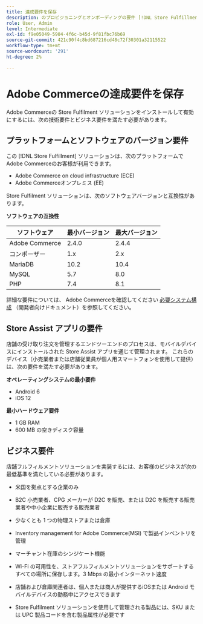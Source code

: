 ```yaml
---
title: 達成要件を保存
description: のプロビジョニングとオンボーディングの要件 [!DNL Store Fulfillment solution].
role: User, Admin
level: Intermediate
exl-id: f9e05049-5904-4f6c-b45d-9f81fbc76b69
source-git-commit: 421c90f4c8bd687216cd48c72f30301a32115522
workflow-type: tm+mt
source-wordcount: '291'
ht-degree: 2%

---
```


# Adobe Commerceの達成要件を保存

Adobe Commerceの Store Fulfilment ソリューションをインストールして有効にするには、次の技術要件とビジネス要件を満たす必要があります。

## プラットフォームとソフトウェアのバージョン要件

この [!DNL Store Fulfillment] ソリューションは、次のプラットフォームでAdobe Commerceのお客様が利用できます。

- Adobe Commerce on cloud infrastructure (ECE)
- Adobe Commerceオンプレミス (EE)

Store Fulfilment ソリューションは、次のソフトウェアバージョンと互換性があります。

**ソフトウェアの互換性**

| **ソフトウェア** | **最小バージョン** | **最大バージョン** |
|----------------|---------------------|---------------------|
| Adobe Commerce | 2.4.0 | 2.4.4 |
| コンポーザー | 1.x | 2.x |
| MariaDB | 10.2 | 10.4 |
| MySQL | 5.7 | 8.0 |
| PHP | 7.4 | 8.1 |

詳細な要件については、 Adobe Commerceを確認してください [必要システム構成](https://devdocs.magento.com/guides/v2.4/install-gde/system-requirements.html) （開発者向けドキュメント）を参照してください。

## Store Assist アプリの要件

店舗の受け取り注文を管理するエンドツーエンドのプロセスは、モバイルデバイスにインストールされた Store Assist アプリを通じて管理されます。 これらのデバイス（小売業者または店舗従業員が個人用スマートフォンを使用して提供）は、次の要件を満たす必要があります。

**オペレーティングシステムの最小要件**

- Android 6
- iOS 12

**最小ハードウェア要件**

- 1 GB RAM
- 600 MB の空きディスク容量

## ビジネス要件

店舗フルフィルメントソリューションを実装するには、お客様のビジネスが次の最低基準を満たしている必要があります。

- 米国を拠点とする企業のみ

- B2C 小売業者、CPG メーカーが D2C を販売、または D2C を販売する販売業者や中小企業に販売する販売業者

- 少なくとも 1 つの物理ストアまたは倉庫

- Inventory management for Adobe Commerce(MSI) で製品インベントリを管理

- マーチャント在庫のシンジケート機能

- Wi-Fi の可用性を、ストアフルフィルメントソリューションをサポートするすべての場所に保存します。3 Mbps の最小インターネット速度

- 店舗および倉庫関連者は、個人または商人が提供するiOSまたは Android モバイルデバイスの勤務中にアクセスできます

- Store Fulfilment ソリューションを使用して管理される製品には、SKU または UPC 製品コードを含む製品属性が必要です
